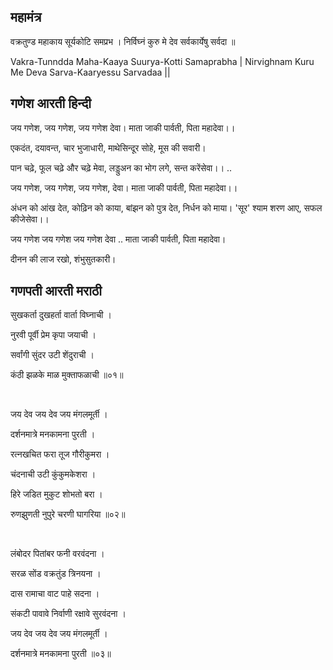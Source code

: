 ## महामंत्र
वक्रतुण्ड महाकाय सूर्यकोटि समप्रभ ।
निर्विघ्नं कुरु मे देव सर्वकार्येषु सर्वदा ॥

Vakra-Tunndda Maha-Kaaya Suurya-Kotti Samaprabha |
Nirvighnam Kuru Me Deva Sarva-Kaaryessu Sarvadaa ||

## गणेश आरती हिन्दी

जय गणेश, जय गणेश, जय गणेश देवा।
माता जाकी पार्वती, पिता महादेवा।।

एकदंत, दयावन्त, चार भुजाधारी,
माथेसिन्दूर सोहे, मूस की सवारी।

पान चढ़े, फूल चढ़े और चढ़े मेवा,
लड्डुअन का भोग लगे, सन्त करेंसेवा।। ..

जय गणेश, जय गणेश, जय गणेश, देवा।
माता जाकी पार्वती, पिता महादेवा।।

अंधन को आंख देत, कोढ़िन को काया,
बांझन को पुत्र देत, निर्धन को माया।
'सूर' श्याम शरण आए, सफल कीजेसेवा।।

जय गणेश जय गणेश जय गणेश देवा ..
माता जाकी पार्वती, पिता महादेवा।

दीनन की लाज रखो, शंभुसुतकारी।

## गणपती आरती मराठी

सुखकर्ता दुखहर्ता वार्ता विघ्नाची ।

नुरवी पूर्वी प्रेम कृपा जयाची ।

सर्वांगी सुंदर उटी शेंदुराची ।

कंठी झळके माळ मुक्ताफळाची ॥०१॥ 

<br>

जय देव जय देव जय मंगलमूर्ती ।

दर्शनमात्रे मनकामना पुरती ।

रत्नखचित फरा तूज गौरीकुमरा ।

चंदनाची उटी कुंकुमकेशरा ।

हिरे जडित मुकुट शोभतो बरा ।

रुणझुणती नुपुरे चरणी घागरिया ॥०२॥

<br>

लंबोदर पितांबर फनी वरवंदना ।

सरळ सोंड वक्रतुंड त्रिनयना ।

दास रामाचा वाट पाहे सदना ।

संकटी पावावे निर्वाणी रक्षावे सुरवंदना ।

जय देव जय देव जय मंगलमूर्ती ।

दर्शनमात्रे मनकामना पुरती ॥०३॥
